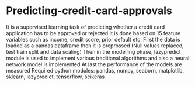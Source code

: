 # Predicting-credit-card-approvals
It is a supervised learning task of predicting whether a credit card application has to be approved or rejected.It is done based on 15 feature variables such as income, credit score, prior default etc.
First the data is loaded as a pandas dataframe then it is preprossed (Null values replaced, test train split and data scaling)
Then in the modelling phase, lazypredict module is used to implement various traditional algorithms and also a neural network model is implemented
At last the performance of the models are measured
Required python modules: pandas, numpy, seaborn, matplotlib, sklearn, lazypredict, tensorflow, scikeras
